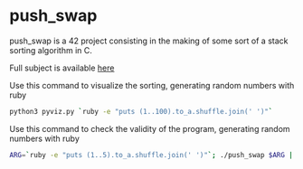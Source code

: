 # push_swap

push_swap is a 42 project consisting in the making of some sort of a stack sorting algorithm in C.

Full subject is available [here](docs/)

Use this command to visualize the sorting, generating random numbers with ruby

```sh
python3 pyviz.py `ruby -e "puts (1..100).to_a.shuffle.join(' ')"`
```

Use this command to check the validity of the program, generating random numbers with ruby

```sh
ARG=`ruby -e "puts (1..5).to_a.shuffle.join(' ')"`; ./push_swap $ARG | wc -l && ./push_swap $ARG | ./checker_Mac $ARG
```
